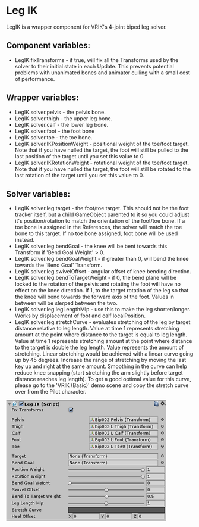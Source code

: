 # Leg IK

LegIK is a wrapper component for VRIK's 4-joint biped leg solver.

## Component variables:

- LegIK.fixTransforms - if true, will fix all the Transforms used by the solver to their initial state in each Update. This prevents potential problems with unanimated bones and animator culling with a small cost of performance.

## Wrapper variables:

- LegIK.solver.pelvis - the pelvis bone.
- LegIK.solver.thigh - the upper leg bone.
- LegIK.solver.calf - the lower leg bone.
- LegIK.solver.foot - the foot bone
- LegIK.solver.toe - the toe bone.
- LegIK.solver.IKPositionWeight - positional weight of the toe/foot target. Note that if you have nulled the target, the foot will still be pulled to the last position of the target until you set this value to 0.
- LegIK.solver.IKRotationWeight - rotational weight of the toe/foot target. Note that if you have nulled the target, the foot will still be rotated to the last rotation of the target until you set this value to 0.

## Solver variables:

- LegIK.solver.leg.target - the foot/toe target. This should not be the foot tracker itself, but a child GameObject parented to it so you could adjust it's position/rotation to match the orientation of the foot/toe bone. If a toe bone is assigned in the References, the solver will match the toe bone to this target. If no toe bone assigned, foot bone will be used instead.
- LegIK.solver.leg.bendGoal - the knee will be bent towards this Transform if 'Bend Goal Weight' > 0.
- LegIK.solver.leg.bendGoalWeight - if greater than 0, will bend the knee towards the 'Bend Goal' Transform.
- LegIK.solver.leg.swivelOffset - angular offset of knee bending direction.
- LegIK.solver.leg.bendToTargetWeight - if 0, the bend plane will be locked to the rotation of the pelvis and rotating the foot will have no effect on the knee direction. If 1, to the target rotation of the leg so that the knee will bend towards the forward axis of the foot. Values in between will be slerped between the two.
- LegIK.solver.leg.legLengthMlp - use this to make the leg shorter/longer. Works by displacement of foot and calf localPosition.
- LegIK.solver.leg.stretchCurve - evaluates stretching of the leg by target distance relative to leg length. Value at time 1 represents stretching amount at the point where distance to the target is equal to leg length. Value at time 1 represents stretching amount at the point where distance to the target is double the leg length. Value represents the amount of stretching. Linear stretching would be achieved with a linear curve going up by 45 degrees. Increase the range of stretching by moving the last key up and right at the same amount. Smoothing in the curve can help reduce knee snapping (start stretching the arm slightly before target distance reaches leg length). To get a good optimal value for this curve, please go to the 'VRIK (Basic)' demo scene and copy the stretch curve over from the Pilot character.

![LegIKComponent](Image/LegIKComponent.png)
